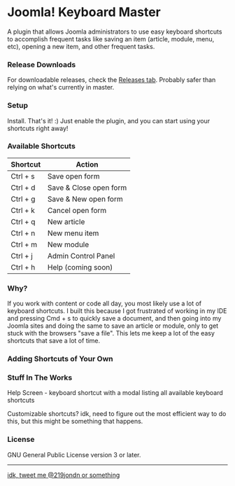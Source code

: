 # Joomla! Keyboard Master

A plugin that allows Joomla administrators to use easy keyboard shortcuts to accomplish frequent tasks like saving an item (article, module, menu, etc), opening a new item, and other frequent tasks.

### Release Downloads

For downloadable releases, check the [Releases tab](https://github.com/jneubauer/joomlakey/releases). Probably safer than relying on what's currently in master.

### Setup

Install. That's it! :) Just enable the plugin, and you can start using your shortcuts right away!

### Available Shortcuts

Shortcut | Action
---  | --- 
Ctrl + s | Save open form
Ctrl + d | Save & Close open form
Ctrl + g | Save & New open form
Ctrl + k | Cancel open form
Ctrl + q | New article
Ctrl + n | New menu item
Ctrl + m | New module
Ctrl + j | Admin Control Panel
Ctrl + h | Help (coming soon)

### Why?

If you work with content or code all day, you most likely use a lot of keyboard shortcuts. I built this because I got frustrated of working in my IDE and pressing Cmd + s to quickly save a document, and then going into my Joomla sites and doing the same to save an article or module, only to get stuck with the browsers "save a file". This lets me keep a lot of the easy shortcuts that save a lot of time.

### Adding Shortcuts of Your Own

### Stuff In The Works

Help Screen - keyboard shortcut with a modal listing all available keyboard shortcuts

Customizable shortcuts? idk, need to figure out the most efficient way to do this, but this might be something that happens.

### License

GNU General Public License version 3 or later.

***

[idk, tweet me @219jondn or something](http://twitter.com/219jondn "Tweet at @219jondn")